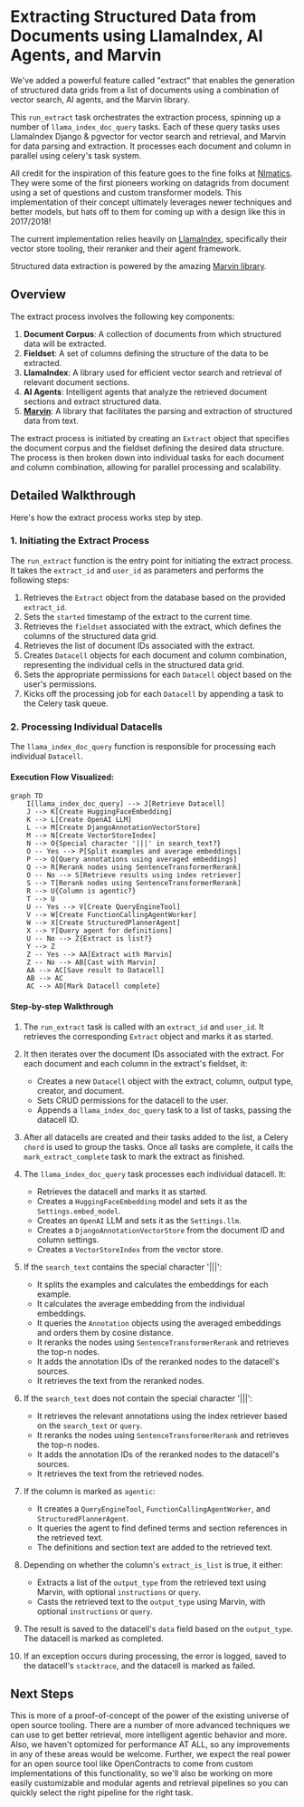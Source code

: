 # Extracting Structured Data from Documents using LlamaIndex, AI Agents, and Marvin

We've added a powerful feature called "extract" that enables the generation of structured data grids from a list of
documents using a combination of vector search, AI agents, and the Marvin library.

This `run_extract` task orchestrates the extraction process, spinning up a number of `llama_index_doc_query` tasks.
Each of these query tasks uses LlamaIndex Django & pgvector for vector search and retrieval, and Marvin
for data parsing and extraction. It processes each document and column in parallel using celery's task system.

All credit for the inspiration of this feature goes to the fine folks at [Nlmatics](https://www.nlmatics.com/). They
were some of the first pioneers working on datagrids from document using a set of questions and custom transformer
models. This implementation of their concept ultimately leverages newer techniques and better models, but hats off
to them for coming up with a design like this in 2017/2018!

The current implementation relies heavily on [LlamaIndex](https://docs.llamaindex.ai/en/stable/), specifically
their vector store tooling, their reranker and their agent framework.

Structured data extraction is powered by the amazing [Marvin library](https://github.com/prefecthq/marvin).

## Overview

The extract process involves the following key components:

1. **Document Corpus**: A collection of documents from which structured data will be extracted.
2. **Fieldset**: A set of columns defining the structure of the data to be extracted.
3. **LlamaIndex**: A library used for efficient vector search and retrieval of relevant document sections.
4. **AI Agents**: Intelligent agents that analyze the retrieved document sections and extract structured data.
5. **[Marvin](https://github.com/prefecthq/marvin)**: A library that facilitates the parsing and extraction of structured data from text.

The extract process is initiated by creating an `Extract` object that specifies the document corpus and the fieldset defining the desired data structure. The process is then broken down into individual tasks for each document and column combination, allowing for parallel processing and scalability.

## Detailed Walkthrough

Here's how the extract process works step by step.

### 1. Initiating the Extract Process

The `run_extract` function is the entry point for initiating the extract process. It takes the `extract_id` and `user_id` as parameters and performs the following steps:

1. Retrieves the `Extract` object from the database based on the provided `extract_id`.
2. Sets the `started` timestamp of the extract to the current time.
3. Retrieves the `fieldset` associated with the extract, which defines the columns of the structured data grid.
4. Retrieves the list of document IDs associated with the extract.
5. Creates `Datacell` objects for each document and column combination, representing the individual cells in the structured data grid.
6. Sets the appropriate permissions for each `Datacell` object based on the user's permissions.
7. Kicks off the processing job for each `Datacell` by appending a task to the Celery task queue.

### 2. Processing Individual Datacells

The `llama_index_doc_query` function is responsible for processing each individual `Datacell`.

#### Execution Flow Visualized:

```mermaid
graph TD
    I[llama_index_doc_query] --> J[Retrieve Datacell]
    J --> K[Create HuggingFaceEmbedding]
    K --> L[Create OpenAI LLM]
    L --> M[Create DjangoAnnotationVectorStore]
    M --> N[Create VectorStoreIndex]
    N --> O{Special character '|||' in search_text?}
    O -- Yes --> P[Split examples and average embeddings]
    P --> Q[Query annotations using averaged embeddings]
    Q --> R[Rerank nodes using SentenceTransformerRerank]
    O -- No --> S[Retrieve results using index retriever]
    S --> T[Rerank nodes using SentenceTransformerRerank]
    R --> U{Column is agentic?}
    T --> U
    U -- Yes --> V[Create QueryEngineTool]
    V --> W[Create FunctionCallingAgentWorker]
    W --> X[Create StructuredPlannerAgent]
    X --> Y[Query agent for definitions]
    U -- No --> Z{Extract is list?}
    Y --> Z
    Z -- Yes --> AA[Extract with Marvin]
    Z -- No --> AB[Cast with Marvin]
    AA --> AC[Save result to Datacell]
    AB --> AC
    AC --> AD[Mark Datacell complete]
```
#### Step-by-step Walkthrough

1. The `run_extract` task is called with an `extract_id` and `user_id`. It retrieves the corresponding `Extract` object and marks it as started.

2. It then iterates over the document IDs associated with the extract. For each document and each column in the extract's fieldset, it:
   - Creates a new `Datacell` object with the extract, column, output type, creator, and document.
   - Sets CRUD permissions for the datacell to the user.
   - Appends a `llama_index_doc_query` task to a list of tasks, passing the datacell ID.

3. After all datacells are created and their tasks added to the list, a Celery `chord` is used to group the tasks. Once all tasks are complete, it calls the `mark_extract_complete` task to mark the extract as finished.

4. The `llama_index_doc_query` task processes each individual datacell. It:
   - Retrieves the datacell and marks it as started.
   - Creates a `HuggingFaceEmbedding` model and sets it as the `Settings.embed_model`.
   - Creates an `OpenAI` LLM and sets it as the `Settings.llm`.
   - Creates a `DjangoAnnotationVectorStore` from the document ID and column settings.
   - Creates a `VectorStoreIndex` from the vector store.

5. If the `search_text` contains the special character '|||':
   - It splits the examples and calculates the embeddings for each example.
   - It calculates the average embedding from the individual embeddings.
   - It queries the `Annotation` objects using the averaged embeddings and orders them by cosine distance.
   - It reranks the nodes using `SentenceTransformerRerank` and retrieves the top-n nodes.
   - It adds the annotation IDs of the reranked nodes to the datacell's sources.
   - It retrieves the text from the reranked nodes.

6. If the `search_text` does not contain the special character '|||':
   - It retrieves the relevant annotations using the index retriever based on the `search_text` or `query`.
   - It reranks the nodes using `SentenceTransformerRerank` and retrieves the top-n nodes.
   - It adds the annotation IDs of the reranked nodes to the datacell's sources.
   - It retrieves the text from the retrieved nodes.

7. If the column is marked as `agentic`:
   - It creates a `QueryEngineTool`, `FunctionCallingAgentWorker`, and `StructuredPlannerAgent`.
   - It queries the agent to find defined terms and section references in the retrieved text.
   - The definitions and section text are added to the retrieved text.

8. Depending on whether the column's `extract_is_list` is true, it either:
   - Extracts a list of the `output_type` from the retrieved text using Marvin, with optional `instructions` or `query`.
   - Casts the retrieved text to the `output_type` using Marvin, with optional `instructions` or `query`.

9. The result is saved to the datacell's `data` field based on the `output_type`. The datacell is marked as completed.

10. If an exception occurs during processing, the error is logged, saved to the datacell's `stacktrace`, and the
    datacell is marked as failed.

## Next Steps

This is more of a proof-of-concept of the power of the existing universe of open source tooling. There are a number of more
advanced techniques we can use to get better retrieval, more intelligent agentic behavior and more. Also, we haven't optomized
for performance AT ALL, so any improvements in any of these areas would be welcome. Further, we expect the real power for
an open source tool like OpenContracts to come from custom implementations of this functionality, so we'll also be working
on more easily customizable and modular agents and retrieval pipelines so you can quickly select the right pipeline for the
right task.
